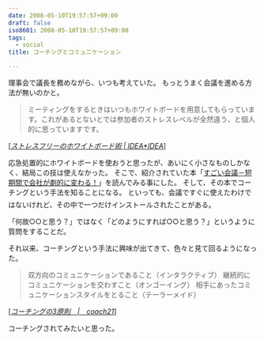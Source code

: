 ```yaml
---
date: 2008-05-10T19:57:57+09:00
draft: false
iso8601: 2008-05-10T19:57:57+09:00
tags:
  - social
title: コーチングとコミュニケーション

---
```


理事会で議長を務めながら、いつも考えていた。
もっとうまく会議を進める方法が無いのかと。

<blockquote cite="http://www.ideaxidea.com/archives/2006/08/post_116.html" title="Source: ストレスフリーのホワイトボード術 | IDEA*IDEA; Accessed Date: 5/10/2008" class="blockquote">
ミーティングをするときはいつもホワイトボードを用意してもらっています。これがあるとないとでは参加者のストレスレベルが全然違う、と個人的に思っていますです。
</blockquote>
<div class="cite"> [<cite><a href="http://www.ideaxidea.com/archives/2006/08/post_116.html">ストレスフリーのホワイトボード術 | IDEA*IDEA</a></cite>] </div>

応急処置的にホワイトボードを使おうと思ったが、あいにく小さなものしかなく、結局この技は使えなかった。
そこで、紹介されていた本「<a href="http://www.amazon.co.jp/exec/obidos/ASIN/4479791183/nqounet-22/ref=nosim/" name="amazletlink">すごい会議－短期間で会社が劇的に変わる！</a>」を読んでみる事にした。
そして、その本でコーチングという手法を知ることになる。
&#133;といっても、会議ですぐに使えたわけではないけれど、その中で一つだけインストールされたことがある。

「何故○○と思う？」ではなく「どのようにすれば○○と思う？」というように質問をすることだ。

それ以来、コーチングという手法に興味が出てきて、色々と見て回るようになった。

<blockquote cite="http://www.coach.co.jp/coaching/about/principle.html" title="Source: コーチングの3原則　|　coach21; Accessed Date: 5/10/2008" class="blockquote">
双方向のコミュニケーションであること（インタラクティブ）
継続的にコミュニケーションを交わすこと（オンゴーイング）
相手にあったコミュニケーションスタイルをとること（テーラーメイド） 
</blockquote>

<div class="cite"> [<cite><a href="http://www.coach.co.jp/error.html">コーチングの3原則　|　coach21</a></cite>] </div>

コーチングされてみたいと思った。
